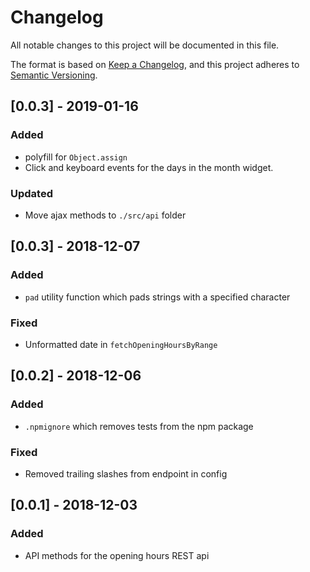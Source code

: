 # Changelog
All notable changes to this project will be documented in this file.

The format is based on [Keep a Changelog](https://keepachangelog.com/en/1.0.0/),
and this project adheres to [Semantic Versioning](https://semver.org/spec/v2.0.0.html).

## [0.0.3] - 2019-01-16
### Added
- polyfill for `Object.assign`
- Click and keyboard events for the days in the month widget.

### Updated
- Move ajax methods to `./src/api` folder

## [0.0.3] - 2018-12-07
### Added
- `pad` utility function which pads strings with a specified character

### Fixed 
- Unformatted date in `fetchOpeningHoursByRange`

## [0.0.2] - 2018-12-06
### Added
- `.npmignore` which removes tests from the npm package

### Fixed
- Removed trailing slashes from endpoint in config

## [0.0.1] - 2018-12-03
### Added
- API methods for the opening hours REST api
